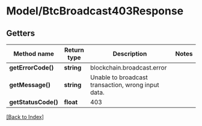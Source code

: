 # Model/BtcBroadcast403Response

## Getters

Method name | Return type | Description | Notes
------------ | ------------- | ------------- | -------------
**getErrorCode()** | **string** | blockchain.broadcast.error |
**getMessage()** | **string** | Unable to broadcast transaction, wrong input data. |
**getStatusCode()** | **float** | 403 |

[[Back to Index]](../index.md)
